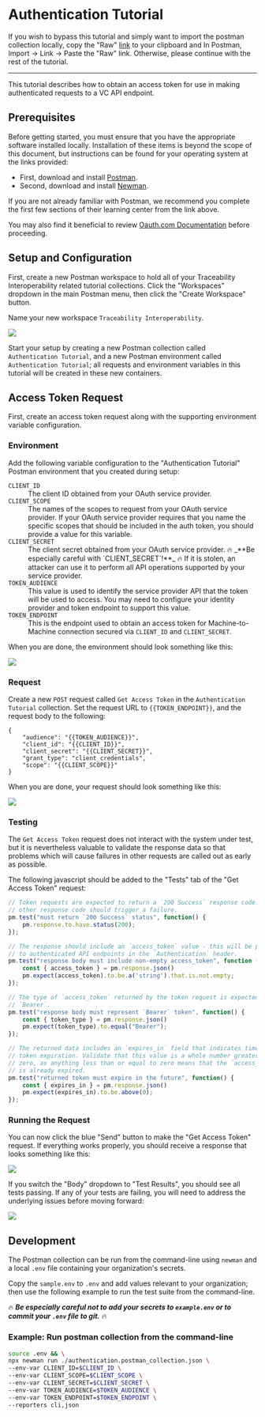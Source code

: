 # Authentication Tutorial

If you wish to bypass this tutorial and simply want to import the postman collection locally, copy the "Raw" [link](https://raw.githubusercontent.com/w3c-ccg/traceability-interop/main/docs/tutorials/authentication/authentication.postman_collection.json) to your clipboard and In Postman, Import -> Link -> Paste the "Raw" link. Otherwise, please continue with the rest of the tutorial.

---

This tutorial describes how to obtain an access token for use in making authenticated requests to a VC API endpoint.

## Prerequisites

Before getting started, you must ensure that you have the appropriate software installed locally. Installation of these items is beyond the scope of this document, but instructions can be found for your operating system at the links provided:

* First, download and install [Postman](https://www.postman.com/).
* Second, download and install [Newman](https://learning.postman.com/docs/running-collections/using-newman-cli/command-line-integration-with-newman/).

If you are not already familiar with Postman, we recommend you complete the first few sections of their learning center from the link above.

You may also find it beneficial to review [Oauth.com Documentation](https://www.oauth.com/oauth2-servers/client-registration/client-id-secret/) before proceeding.

## Setup and Configuration

First, create a new Postman workspace to hold all of your Traceability Interoperability related tutorial collections. Click the "Workspaces" dropdown in the main Postman menu, then click the "Create Workspace" button.

Name your new workspace `Traceability Interoperability`.

<img src="./resources/create-workspace.png"/>

Start your setup by creating a new Postman collection called `Authentication Tutorial`, and a new Postman environment called `Authentication Tutorial`; all requests and environment variables in this tutorial will be created in these new containers.

## Access Token Request

First, create an access token request along with the supporting environment variable configuration.

### Environment

Add the following variable configuration to the "Authentication Tutorial" Postman environment that you created during setup:

<dl>
  <dt><code>CLIENT_ID</code></dt>
  <dd>The client ID obtained from your OAuth service provider.</dd>
  <dt><code>CLIENT_SCOPE</code></dt>
  <dd>
    The names of the scopes to request from your OAuth service provider. If your OAuth service provider requires that you name the specific scopes that should be included in the auth token, you should provide a value for this variable.
  </dd>
  <dt><code>CLIENT_SECRET</code></dt>
  <dd>
    The client secret obtained from your OAuth service provider. 🔥 _**Be especially careful with `CLIENT_SECRET`!**_ 🔥 If it is stolen, an attacker can use it to perform all API operations supported by your service provider.
  </dd>
  <dt><code>TOKEN_AUDIENCE</code></dt>
  <dd>
    This value is used to identify the service provider API that the token will be used to access. You may need to configure your identity provider and token endpoint to support this value.
  </dd>
  <dt><code>TOKEN_ENDPOINT</code></dt>
  <dd>
    This is the endpoint used to obtain an access token for Machine-to-Machine connection secured via <code>CLIENT_ID</code> and <code>CLIENT_SECRET</code>.
  </dd>
</dl>

When you are done, the environment should look something like this:

<img src="./resources/environment-variables.png"/>

### Request

Create a new `POST` request called `Get Access Token` in the `Authentication Tutorial` collection.
Set the request URL to `{{TOKEN_ENDPOINT}}`, and the request body to the following:

```
{
    "audience": "{{TOKEN_AUDIENCE}}",
    "client_id": "{{CLIENT_ID}}",
    "client_secret": "{{CLIENT_SECRET}}",
    "grant_type": "client_credentials",
    "scope": "{{CLIENT_SCOPE}}"
}
```

When you are done, your request should look something like this:

<img src="./resources/get-access-token-request.png"/>

### Testing

The `Get Access Token` request does not interact with the system under test, but it is nevertheless valuable to validate the response data so that problems which will cause failures in other requests are called out as early as possible.

The following javascript should be added to the "Tests" tab of the "Get Access Token" request:

```javascript
// Token requests are expected to return a `200 Success` response code. Any
// other response code should trigger a failure.
pm.test("must return `200 Success` status", function() {
    pm.response.to.have.status(200);
});

// The response should include an `access_token` value - this will be presented
// to authenticated API endpoints in the `Authentication` header.
pm.test("response body must include non-empty access_token", function () {
    const { access_token } = pm.response.json()
    pm.expect(access_token).to.be.a('string').that.is.not.empty;
});

// The type of `access_token` returned by the token request is expected to be
// `Bearer`.
pm.test("response body must represent `Bearer` token", function() {
    const { token_type } = pm.response.json()
    pm.expect(token_type).to.equal("Bearer");
});

// The returned data includes an `expires_in` field that indicates time until
// token expiration. Validate that this value is a whole number greater than
// zero, as anything less than or equal to zero means that the `access_token`
// is already expired.
pm.test("returned token must expire in the future", function() {
    const { expires_in } = pm.response.json()
    pm.expect(expires_in).to.be.above(0);
});
```

### Running the Request

You can now click the blue "Send" button to make the "Get Access Token" request. If everything works properly, you should receive a response that looks something like this:

<img src="./resources/get-access-token-response.png"/>

If you switch the "Body" dropdown to "Test Results", you should see all tests passing. If any of your tests are failing, you will need to address the underlying issues before moving forward:

<img src="./resources/get-access-token-tests.png"/>

## Development

The Postman collection can be run from the command-line using `newman` and a local `.env` file containing your organization's secrets.

Copy the `sample.env` to `.env` and add values relevant to your organization; then use the following example to run the test suite from the command-line.

🔥 _**Be especially careful not to add your secrets to `example.env` or to commit your `.env` file to git.**_ 🔥

### Example: Run postman collection from the command-line
```sh
source .env && \
npx newman run ./authentication.postman_collection.json \
--env-var CLIENT_ID=$CLIENT_ID \
--env-var CLIENT_SCOPE=$CLIENT_SCOPE \
--env-var CLIENT_SECRET=$CLIENT_SECRET \
--env-var TOKEN_AUDIENCE=$TOKEN_AUDIENCE \
--env-var TOKEN_ENDPOINT=$TOKEN_ENDPOINT \
--reporters cli,json
```


